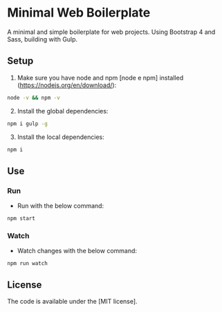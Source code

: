 # Minimal Web Boilerplate
A minimal and simple boilerplate for web projects. Using Bootstrap 4 and Sass, building with Gulp.

## Setup

1. Make sure you have node and npm [node e npm] installed (https://nodejs.org/en/download/):

```sh
node -v && npm -v
```

2. Install the global dependencies:

```sh
npm i gulp -g
```

3. Install the local dependencies:

```sh
npm i
```

## Use

### Run

* Run with the below command:

```
npm start
```

### Watch

* Watch changes with the below command:

```
npm run watch
```

## License

The code is available under the [MIT license].